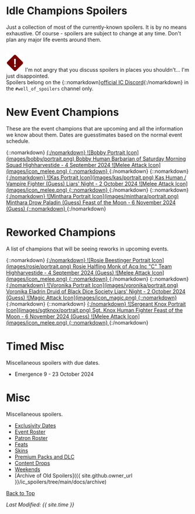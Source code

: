 # Idle Champions Spoilers

Just a collection of most of the currently-known spoilers. It is by no means exhaustive. Of course - spoilers are subject to change at any time. Don't plan any major life events around them.

<br/><span class="spoilerWarningRow">
<span class="spoilerWarningIcon">![Warning Icon](images/general/warning.png)</span>
<span class="spoilerWarning">I'm not angry that you discuss spoilers in places you shouldn't... I'm just disappointed.<br/>Spoilers belong on the {::nomarkdown}<a href="https://discord.gg/idlechampions" target="_blank">official IC Discord</a>{:/nomarkdown} in the `#well_of_spoilers` channel only.</span>
</span>

# New Event Champions

These are the event champions that are upcoming and all the information we know about them. Dates are guesstimates based on the normal event schedule.

<span class="indexChampionTableColumn">
{::nomarkdown}
<a href="bobby.html">
{:/nomarkdown}
    <span class="indexChampionTableRow">
        <span class="indexChampionTableIcon">
            ![Bobby Portrait Icon](images/bobby/portrait.png)
        </span>
        <span class="indexChampionTableInfo">
            <span class="indexChampionTableChampion">
                Bobby
            </span>
            <span class="indexChampionTableEvent">
                <span class="indexChampionTableNoLink">Human Barbarian of Saturday Morning Squad</span>
            </span>
            <span class="indexChampionTableEvent">
                <span class="indexChampionTableNoLink">Highharvestide - 4 September 2024</span>
            </span>
        </span>
        <span class="indexChampionTableAttack">
            ![Melee Attack Icon](images/icon_melee.png)
        </span>
    </span>
{::nomarkdown}
</a>
{:/nomarkdown}
{::nomarkdown}
<a href="kas.html">
{:/nomarkdown}
    <span class="indexChampionTableRow">
        <span class="indexChampionTableIcon">
            ![Kas Portrait Icon](images/kas/portrait.png)
        </span>
        <span class="indexChampionTableInfo">
            <span class="indexChampionTableChampion">
                Kas
            </span>
            <span class="indexChampionTableEvent">
                <span class="indexChampionTableNoLink">Human / Vampire Fighter (Guess)</span>
            </span>
            <span class="indexChampionTableEvent">
                <span class="indexChampionTableNoLink">Liars' Night - 2 October 2024</span>
            </span>
        </span>
        <span class="indexChampionTableAttack">
            ![Melee Attack Icon](images/icon_melee.png)
        </span>
    </span>
{::nomarkdown}
</a>
{:/nomarkdown}
{::nomarkdown}
<a href="minthara.html">
{:/nomarkdown}
    <span class="indexChampionTableRow">
        <span class="indexChampionTableIcon">
            ![Minthara Portrait Icon](images/minthara/portrait.png)
        </span>
        <span class="indexChampionTableInfo">
            <span class="indexChampionTableChampion">
                Minthara
            </span>
            <span class="indexChampionTableEvent">
                <span class="indexChampionTableNoLink">Drow Paladin (Guess)</span>
            </span>
            <span class="indexChampionTableEvent">
                <span class="indexChampionTableNoLink">Feast of the Moon - 6 November 2024 (Guess)</span>
            </span>
        </span>
    </span>
{::nomarkdown}
</a>
{:/nomarkdown}
</span>

# Reworked Champions

A list of champions that will be seeing reworks in upcoming events.

<span class="indexChampionTableColumn">
{::nomarkdown}
<a href="rosie.html">
{:/nomarkdown}
    <span class="indexChampionTableRow">
        <span class="indexChampionTableIcon">
            ![Rosie Beestinger Portrait Icon](images/rosie/portrait.png)
        </span>
        <span class="indexChampionTableInfo">
            <span class="indexChampionTableChampion">
                Rosie
            </span>
            <span class="indexChampionTableEvent">
                <span class="indexChampionTableNoLink">Halfling Monk of Acq Inc "C" Team</span>
            </span>
            <span class="indexChampionTableEvent">
                <span class="indexChampionTableNoLink">Highharvestide - 4 September 2024 (Guess)</span>
            </span>
        </span>
        <span class="indexChampionTableAttack">
            ![Melee Attack Icon](images/icon_melee.png)
        </span>
    </span>
{::nomarkdown}
</a>
{:/nomarkdown}
{::nomarkdown}
<a href="voronika.html">
{:/nomarkdown}
    <span class="indexChampionTableRow">
        <span class="indexChampionTableIcon">
            ![Voronika Portrait Icon](images/voronika/portrait.png)
        </span>
        <span class="indexChampionTableInfo">
            <span class="indexChampionTableChampion">
                Voronika
            </span>
            <span class="indexChampionTableEvent">
                <span class="indexChampionTableNoLink">Eladrin Druid of Black Dice Society</span>
            </span>
            <span class="indexChampionTableEvent">
                <span class="indexChampionTableNoLink">Liars' Night - 2 October 2024 (Guess)</span>
            </span>
        </span>
        <span class="indexChampionTableAttack">
            ![Magic Attack Icon](images/icon_magic.png)
        </span>
    </span>
{::nomarkdown}
</a>
{:/nomarkdown}
{::nomarkdown}
<a href="sgtknox.html">
{:/nomarkdown}
    <span class="indexChampionTableRow">
        <span class="indexChampionTableIcon">
            ![Sergeant Knox Portrait Icon](images/sgtknox/portrait.png)
        </span>
        <span class="indexChampionTableInfo">
            <span class="indexChampionTableChampion">
                Sgt. Knox
            </span>
            <span class="indexChampionTableEvent">
                <span class="indexChampionTableNoLink">Human Fighter</span>
            </span>
            <span class="indexChampionTableEvent">
                <span class="indexChampionTableNoLink">Feast of the Moon - 6 November 2024 (Guess)</span>
            </span>
        </span>
        <span class="indexChampionTableAttack">
            ![Melee Attack Icon](images/icon_melee.png)
        </span>
    </span>
{::nomarkdown}
</a>
{:/nomarkdown}
</span>

# Timed Misc

Miscellaneous spoilers with due dates.

* Emergence 9 - 23 October 2024

# Misc

Miscellaneous spoilers.

* [Exclusivity Dates](exclusivitydates.md)
* [Event Roster](event_roster.md)
* [Patron Roster](patron_roster.md)
* [Feats](feats.md)
* [Skins](skins.md)
* [Premium Packs and DLC](premium.md)
* [Content Drops](contentdrops.md)
* [Weekends](weekends.md)
* [Archive of Old Spoilers]({{ site.github.owner_url }}/ic_spoilers/tree/main/docs/archive)

[Back to Top](#top)

*Last Modified: {{ site.time }}*